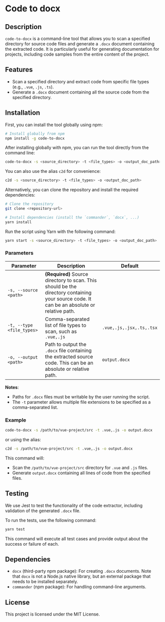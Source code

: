 # Code to docx

## Description

`code-to-docx` is a command-line tool that allows you to scan a specified directory for source code files and generate a `.docx` document containing the extracted code. It is particularly useful for generating documentation for projects, including code samples from the entire content of the project.

## Features

- Scan a specified directory and extract code from specific file types (e.g., `.vue`, `.js`, `.ts`).
- Generate a `.docx` document containing all the source code from the specified directory.

## Installation

First, you can install the tool globally using npm:

```sh
# Install globally from npm
npm install -g code-to-docx
```

After installing globally with npm, you can run the tool directly from the command line:

```sh
code-to-docx -s <source_directory> -t <file_types> -o <output_doc_path>
```

You can also use the alias `c2d` for convenience:

```sh
c2d -s <source_directory> -t <file_types> -o <output_doc_path>
```

Alternatively, you can clone the repository and install the required dependencies:

```sh
# Clone the repository
git clone <repository-url>

# Install dependencies (install the `commander`, `docx`, ...)
yarn install
```
Run the script using Yarn with the following command:

```sh
yarn start -s <source_directory> -t <file_types> -o <output_doc_path>
```

### Parameters

| Parameter                 | Description                                                                                                                                | Default                  |
| ------------------------- | ------------------------------------------------------------------------------------------------------------------------------------------ | ------------------------ |
| `-s, --source <path>`     | **(Required)** Source directory to scan. This should be the directory containing your source code. It can be an absolute or relative path. |                          |
| `-t, --type <file_types>` | Comma-separated list of file types to scan, such as `.vue,.js`                                                                             | `.vue,.js,.jsx,.ts,.tsx` |
| `-o, --output <path>`     | Path to output the `.docx` file containing the extracted source code. This can be an absolute or relative path.                            | `output.docx`            |

**Notes**:

- Paths for `.docx` files must be writable by the user running the script.
- The `-t` parameter allows multiple file extensions to be specified as a comma-separated list.

### Example

```sh
code-to-docx -s /path/to/vue-project/src -t .vue,.js -o output.docx
```

or using the alias:

```sh
c2d -s /path/to/vue-project/src -t .vue,.js -o output.docx
```

This command will:

- Scan the `/path/to/vue-project/src` directory for `.vue` and `.js` files.
- Generate `output.docx` containing all lines of code from the specified files.

## Testing

We use Jest to test the functionality of the code extractor, including validation of the generated `.docx` file.

To run the tests, use the following command:

```sh
yarn test
```

This command will execute all test cases and provide output about the success or failure of each.

## Dependencies
- `docx` (third-party npm package): For creating `.docx` documents. Note that `docx` is not a Node.js native library, but an external package that needs to be installed separately.
- `commander` (npm package): For handling command-line arguments.

## License

This project is licensed under the MIT License.
